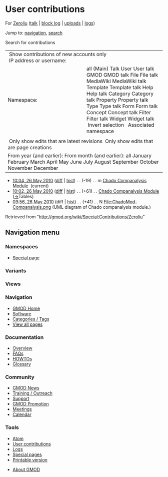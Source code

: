 <div id="mw-page-base" class="noprint">

</div>

<div id="mw-head-base" class="noprint">

</div>

<div id="content" class="mw-body" role="main">

<span id="top"></span>

<div id="mw-js-message" style="display:none;">

</div>



# <span dir="auto">User contributions</span>

<div id="bodyContent">

<div id="contentSub">

For <a
href="/mediawiki/index.php?title=User:Zeroliu&amp;action=edit&amp;redlink=1"
class="new" title="User:Zeroliu (page does not exist)">Zeroliu</a> (<a
href="/mediawiki/index.php?title=User_talk:Zeroliu&amp;action=edit&amp;redlink=1"
class="new" title="User talk:Zeroliu (page does not exist)">talk</a> \|
[block
log](/mediawiki/index.php?title=Special:Log/block&page=User%3AZeroliu "Special:Log/block")
\|
[uploads](/wiki/Special:ListFiles/Zeroliu "Special:ListFiles/Zeroliu")
\| [logs](/wiki/Special:Log/Zeroliu "Special:Log/Zeroliu"))

</div>

<div id="jump-to-nav" class="mw-jump">

Jump to: [navigation](#mw-navigation), [search](#p-search)

</div>

<div id="mw-content-text">

Search for contributions

<table class="mw-contributions-table">
<colgroup>
<col style="width: 50%" />
<col style="width: 50%" />
</colgroup>
<tbody>
<tr class="odd">
<td colspan="2"> Show contributions of new accounts only<br />
 IP address or username:</td>
</tr>
<tr class="even">
<td class="mw-label">Namespace:</td>
<td>all (Main) Talk User User talk GMOD GMOD talk File File talk
MediaWiki MediaWiki talk Template Template talk Help Help talk Category
Category talk Property Property talk Type Type talk Form Form talk
Concept Concept talk Filter Filter talk Widget Widget talk  
 Invert selection 
 Associated namespace </td>
</tr>
<tr class="odd">
<td colspan="2"></td>
</tr>
<tr class="even">
<td colspan="2"> Only show edits that are latest revisions
 Only show edits that are page creations</td>
</tr>
<tr class="odd">
<td colspan="2">From year (and earlier): From month (and earlier): all
January February March April May June July August September October
November December</td>
</tr>
</tbody>
</table>

- <a
  href="/mediawiki/index.php?title=Chado_Companalysis_Module&amp;oldid=12735"
  class="mw-changeslist-date" title="Chado Companalysis Module">10:04, 26
  May 2010</a>
  ([diff](/mediawiki/index.php?title=Chado_Companalysis_Module&diff=prev&oldid=12735 "Chado Companalysis Module")
  \|
  [hist](/mediawiki/index.php?title=Chado_Companalysis_Module&action=history "Chado Companalysis Module"))
  <span class="mw-changeslist-separator">. .</span>
  <span class="mw-plusminus-neg" dir="ltr"
  title="11,959 bytes after change">(-19)</span>‎
  <span class="mw-changeslist-separator">. .</span> m
  <a href="/wiki/Chado_Companalysis_Module" class="mw-contributions-title"
  title="Chado Companalysis Module">Chado Companalysis Module</a> ‎
  <span class="mw-uctop">(current)</span>
- <a
  href="/mediawiki/index.php?title=Chado_Companalysis_Module&amp;oldid=12734"
  class="mw-changeslist-date" title="Chado Companalysis Module">10:02, 26
  May 2010</a>
  ([diff](/mediawiki/index.php?title=Chado_Companalysis_Module&diff=prev&oldid=12734 "Chado Companalysis Module")
  \|
  [hist](/mediawiki/index.php?title=Chado_Companalysis_Module&action=history "Chado Companalysis Module"))
  <span class="mw-changeslist-separator">. .</span>
  <span class="mw-plusminus-pos" dir="ltr"
  title="11,978 bytes after change">(+61)</span>‎
  <span class="mw-changeslist-separator">. .</span>
  <a href="/wiki/Chado_Companalysis_Module" class="mw-contributions-title"
  title="Chado Companalysis Module">Chado Companalysis Module</a> ‎
  <span class="comment">([→](/wiki/Chado_Companalysis_Module#Tables "Chado Companalysis Module")‎<span dir="auto"><span class="autocomment">Tables</span></span>)</span>
- <a
  href="/mediawiki/index.php?title=File:ChadoMod-Companalysis.png&amp;oldid=12733"
  class="mw-changeslist-date"
  title="File:ChadoMod-Companalysis.png">09:56, 26 May 2010</a> (diff \|
  [hist](/mediawiki/index.php?title=File:ChadoMod-Companalysis.png&action=history "File:ChadoMod-Companalysis.png"))
  <span class="mw-changeslist-separator">. .</span>
  <span class="mw-plusminus-pos" dir="ltr"
  title="41 bytes after change">(+41)</span>‎
  <span class="mw-changeslist-separator">. .</span> N
  <a href="/wiki/File:ChadoMod-Companalysis.png"
  class="mw-contributions-title"
  title="File:ChadoMod-Companalysis.png">File:ChadoMod-Companalysis.png</a>
  ‎ <span class="comment">(UML diagram of Chado companalysis
  module.)</span>

</div>

<div class="printfooter">

Retrieved from "<http://gmod.org/wiki/Special:Contributions/Zeroliu>"

</div>

<div id="catlinks" class="catlinks catlinks-allhidden">

</div>

<div class="visualClear">

</div>

</div>

</div>

<div id="mw-navigation">

## Navigation menu

<div id="mw-head">



<div id="left-navigation">

<div id="p-namespaces" class="vectorTabs" role="navigation"
aria-labelledby="p-namespaces-label">

### Namespaces

- <span id="ca-nstab-special">[Special
  page](/wiki/Special:Contributions/Zeroliu "This is a special page, you cannot edit the page itself")</span>

</div>

<div id="p-variants" class="vectorMenu emptyPortlet" role="navigation"
aria-labelledby="p-variants-label">

### 

### Variants[](#)

<div class="menu">

</div>

</div>

</div>

<div id="right-navigation">

<div id="p-views" class="vectorTabs emptyPortlet" role="navigation"
aria-labelledby="p-views-label">

### Views

</div>



</div>



</div>

</div>

</div>

<div id="mw-panel">

<div id="p-logo" role="banner">

<a href="/wiki/Main_Page"
style="background-image: url(http://gmod.org/images/GMOD-cogs.png);"
title="Visit the main page"></a>

</div>

<div id="p-Navigation" class="portal" role="navigation"
aria-labelledby="p-Navigation-label">

### Navigation

<div class="body">

- <span id="n-GMOD-Home">[GMOD Home](/wiki/Main_Page)</span>
- <span id="n-Software">[Software](/wiki/GMOD_Components)</span>
- <span id="n-Categories-.2F-Tags">[Categories /
  Tags](/wiki/Categories)</span>
- <span id="n-View-all-pages">[View all
  pages](/wiki/Special:AllPages)</span>

</div>

</div>

<div id="p-Documentation" class="portal" role="navigation"
aria-labelledby="p-Documentation-label">

### Documentation

<div class="body">

- <span id="n-Overview">[Overview](/wiki/Overview)</span>
- <span id="n-FAQs">[FAQs](/wiki/Category:FAQ)</span>
- <span id="n-HOWTOs">[HOWTOs](/wiki/Category:HOWTO)</span>
- <span id="n-Glossary">[Glossary](/wiki/Glossary)</span>

</div>

</div>

<div id="p-Community" class="portal" role="navigation"
aria-labelledby="p-Community-label">

### Community

<div class="body">

- <span id="n-GMOD-News">[GMOD News](/wiki/GMOD_News)</span>
- <span id="n-Training-.2F-Outreach">[Training /
  Outreach](/wiki/Training_and_Outreach)</span>
- <span id="n-Support">[Support](/wiki/Support)</span>
- <span id="n-GMOD-Promotion">[GMOD
  Promotion](/wiki/GMOD_Promotion)</span>
- <span id="n-Meetings">[Meetings](/wiki/Meetings)</span>
- <span id="n-Calendar">[Calendar](/wiki/Calendar)</span>

</div>

</div>

<div id="p-tb" class="portal" role="navigation"
aria-labelledby="p-tb-label">

### Tools

<div class="body">

- <span id="feedlinks"><a
  href="http://gmod.org/mediawiki/index.php?title=Special:Contributions/Zeroliu&amp;feed=atom"
  id="feed-atom" class="feedlink" rel="alternate"
  type="application/atom+xml" title="Atom feed for this page">Atom</a></span>
- <span id="t-contributions">[User
  contributions](/wiki/Special:Contributions/Zeroliu "A list of contributions of this user")</span>
- <span id="t-log">[Logs](/wiki/Special:Log/Zeroliu)</span>
- <span id="t-specialpages"><a href="/wiki/Special:SpecialPages" accesskey="q"
  title="A list of all special pages [q]">Special pages</a></span>
- <span id="t-print"><a
  href="/mediawiki/index.php?title=Special:Contributions/Zeroliu&amp;printable=yes"
  rel="alternate" accesskey="p"
  title="Printable version of this page [p]">Printable version</a></span>

</div>

</div>

</div>

</div>

<div id="footer" role="contentinfo">

- <span id="footer-places-about">[About
  GMOD](/wiki/GMOD:About "GMOD:About")</span>

<!-- -->






</div>
